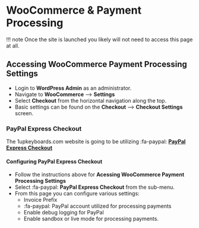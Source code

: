 # WooCommerce & Payment Processing

!!! note
	Once the site is launched you likely will not need to access this page at all.


## Accessing WooCommerce Payment Processing Settings

* Login to **WordPress Admin** as an administrator.
* Navigate to **WooCommerce** --> **Settings**
* Select **Checkout** from the horizontal navigation along the top.
* Basic settings can be found on the **Checkout** --> **Checkout Settings** screen.

### PayPal Express Checkout

The 1upkeyboards.com website is going to be utilizing :fa-paypal: **[PayPal Express Checkout](https://docs.woocommerce.com/document/paypal-express-checkout/?_ga=2.13624949.374438184.1522263886-1335862692.1510863264)** 

#### Configuring PayPal Express Checkout

* Follow the instructions above for **Acessing WooCommerce Payment Processing Settings**
* Select :fa-paypal: **PayPal Express Checkout** from the sub-menu.
* From this page you can configure various settings:
	* Invoice Prefix
	* :fa-paypal: PayPal account utilized for processing payments
	* Enable debug logging for PayPal
	* Enable sandbox or live mode for processing payments.

